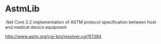# AstmLib

.Net Core 2.2 implementation of ASTM protocol specification between host and medical device equipment

http://www.astm.org/cgi-bin/resolver.cgi?E1394
